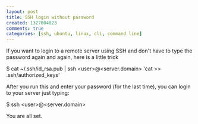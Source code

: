 ```yaml
--- 
layout: post
title: SSH login without password
created: 1327004823
comments: true
categories: [ssh, ubuntu, linux, cli, command line]
---
```

<p>If you want to login to a remote server using SSH and don&#39;t have to type the password again and again, here is a little trick</p>
<p>$&nbsp;cat ~/.ssh/id_rsa.pub | ssh &lt;user&gt;@&lt;server.domain&gt; &#39;cat &gt;&gt; .ssh/authorized_keys&#39;</p>
<p>After you run this and enter your password (for the last time), you can login to your server just typing:</p>
<p>$ ssh &lt;user&gt;@&lt;server.domain&gt;</p>
<p>You are all set.</p>
